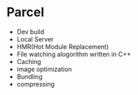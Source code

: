 # Parcel
- Dev build
- Local Server
- HMR(Hot Module Replacement)
- File watching alogorithm written in C++
- Caching
- image optimization
- Bundling
- compressing
